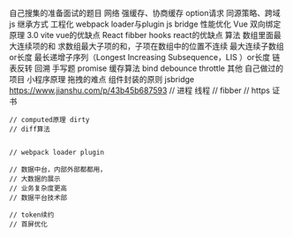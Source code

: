 自己搜集的准备面试的题目
网络
    强缓存、协商缓存
    option请求
    同源策略、跨域
js
    继承方式
工程化
    webpack loader与plugin
    js bridge
    性能优化
Vue
    双向绑定原理
    3.0
    vite
    vue的优缺点
React
    fibber
    hooks
    react的优缺点
算法
    数组里面最大连续项的和
    求数组最大子项的和，子项在数组中的位置不连续
    最大连续子数组or长度
    最长递增子序列（Longest Increasing Subsequence，LIS ）or长度
    链表反转
    回溯
手写题
    promise
    缓存算法
    bind
    debounce throttle
其他
    自己做过的项目
    小程序原理
    拖拽的难点
    组件封装的原则
    jsbridge
        https://www.jianshu.com/p/43b45b687593
    // 进程 线程
    // fibber
    // https 证书
    
    // computed原理 dirty
    // diff算法
    
    
    // webpack loader plugin
    
    // 数据中台，内部外部都都用，
    // 大数据的展示
    // 业务复杂度更高
    // 数据平台技术部
    
    // token续约
    // 首屏优化